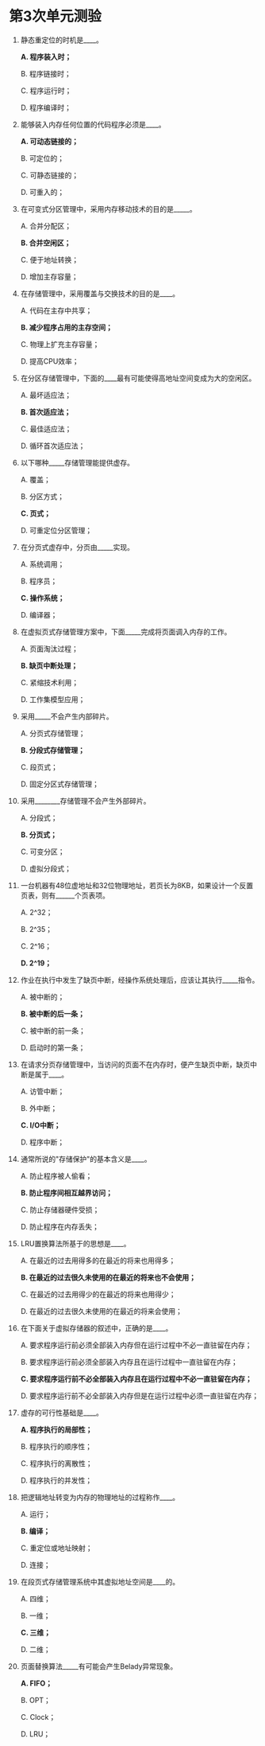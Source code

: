 # 第3次单元测验

1. 静态重定位的时机是\____。

   **A. 程序装入时；**

   B. 程序链接时；

   C. 程序运行时；

   D. 程序编译时；

2. 能够装入内存任何位置的代码程序必须是\____。

   **A. 可动态链接的；** 

   B. 可定位的；

   C. 可静态链接的；

   D. 可重入的；

3. 在可变式分区管理中，采用内存移动技术的目的是\_\____。

   A. 合并分配区；

   **B. 合并空闲区；**

   C. 便于地址转换；

   D. 增加主存容量；

4. 在存储管理中，采用覆盖与交换技术的目的是\____。

   A. 代码在主存中共享；

   **B. 减少程序占用的主存空间；**

   C. 物理上扩充主存容量；

   D. 提高CPU效率；

5. 在分区存储管理中，下面的\____最有可能使得高地址空间变成为大的空闲区。

   A. 最坏适应法；

   **B. 首次适应法；**

   C. 最佳适应法；

   D. 循环首次适应法；

6. 以下哪种\_\____存储管理能提供虚存。

   A. 覆盖；

   B. 分区方式；

   **C. 页式；**

   D. 可重定位分区管理；

7. 在分页式虚存中，分页由\_\____实现。

   A. 系统调用；

   B. 程序员；

   **C. 操作系统；**

   D. 编译器；

8. 在虚拟页式存储管理方案中，下面\_\____完成将页面调入内存的工作。

   A. 页面淘汰过程；

   **B. 缺页中断处理；**

   C. 紧缩技术利用；

   D. 工作集模型应用；

9. 采用\_\____不会产生内部碎片。

   A. 分页式存储管理；

   **B. 分段式存储管理；**

   C. 段页式；

   D. 固定分区式存储管理；

10. 采用\________存储管理不会产生外部碎片。

    A. 分段式；

    **B. 分页式；**

    C. 可变分区；

    D. 虚拟分段式；

11. 一台机器有48位虚地址和32位物理地址，若页长为8KB，如果设计一个反置页表，则有\_\_\____个页表项。

    A. 2^32；

    B. 2^35；

    C. 2^16；

    **D. 2^19；**

12. 作业在执行中发生了缺页中断，经操作系统处理后，应该让其执行\_\____指令。

    A. 被中断的；

    **B. 被中断的后一条；**

    C. 被中断的前一条；

    D. 启动时的第一条；

13. 在请求分页存储管理中，当访问的页面不在内存时，便产生缺页中断，缺页中断是属于\____。

    A. 访管中断；

    B. 外中断；

    **C. I/O中断；**

    D. 程序中断；

14. 通常所说的"存储保护"的基本含义是\____。

    A. 防止程序被人偷看；

    **B. 防止程序间相互越界访问；**

    C. 防止存储器硬件受损；

    D. 防止程序在内存丢失；

15. LRU置换算法所基于的思想是\____。

    A. 在最近的过去用得多的在最近的将来也用得多；

    **B. 在最近的过去很久未使用的在最近的将来也不会使用；**

    C. 在最近的过去用得少的在最近的将来也用得少；

    D. 在最近的过去很久未使用的在最近的将来会使用；

16. 在下面关于虚拟存储器的叙述中，正确的是\____。

    A. 要求程序运行前必须全部装入内存但在运行过程中不必一直驻留在内存；

    B. 要求程序运行前必须全部装入内存且在运行过程中一直驻留在内存；

    **C. 要求程序运行前不必全部装入内存且在运行过程中不必一直驻留在内存；**

    D. 要求程序运行前不必全部装入内存但是在运行过程中必须一直驻留在内存；

17. 虚存的可行性基础是\____。

    **A. 程序执行的局部性；**

    B. 程序执行的顺序性；

    C. 程序执行的离散性；

    D. 程序执行的并发性；

18. 把逻辑地址转变为内存的物理地址的过程称作\____。

    A. 运行；

    **B. 编译；**

    C. 重定位或地址映射；

    D. 连接；

19. 在段页式存储管理系统中其虚拟地址空间是\____的。

    A. 四维；

    B. 一维；

    **C. 三维；**

    D. 二维；

20. 页面替换算法\_\____有可能会产生Belady异常现象。

    **A. FIFO；**

    B. OPT；

    C. Clock；

    D. LRU；

